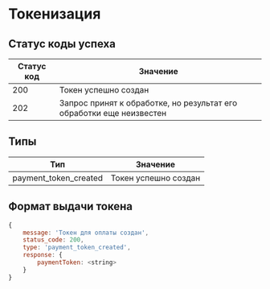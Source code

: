 # Токенизация

## Статус коды успеха

| Статус код | Значение             |
| ---------- | -------------------- |
| 200        | Токен успешно создан |
| 202        | Запрос принят к обработке, но результат его обработки еще неизвестен |

## Типы

| Тип                    | Значение  |
| ---------------------- | --------- |
| payment_token_created  | Токен успешно создан |

## Формат выдачи токена

```js
{
    message: 'Токен для оплаты создан',
    status_code: 200,
    type: 'payment_token_created',
    response: {
        paymentToken: <string>
    }
}
```
